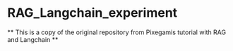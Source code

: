 # RAG_Langchain_experiment

** This is a copy of the original repository from Pixegamis tutorial with RAG and Langchain **
